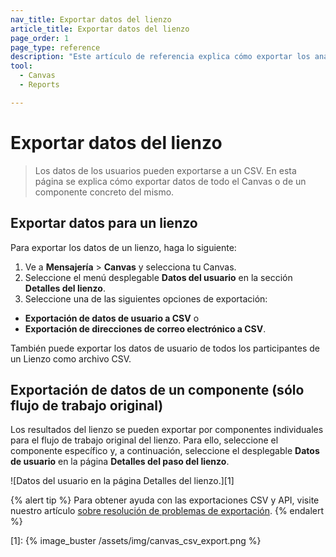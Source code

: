 ```yaml
---
nav_title: Exportar datos del lienzo
article_title: Exportar datos del lienzo
page_order: 1
page_type: reference
description: "Este artículo de referencia explica cómo exportar los análisis de Canvas."
tool: 
  - Canvas
  - Reports

---
```


# Exportar datos del lienzo

> Los datos de los usuarios pueden exportarse a un CSV. En esta página se explica cómo exportar datos de todo el Canvas o de un componente concreto del mismo.

## Exportar datos para un lienzo

Para exportar los datos de un lienzo, haga lo siguiente:

1. Ve a **Mensajería** > **Canvas** y selecciona tu Canvas.
2. Seleccione el menú desplegable **Datos del usuario** en la sección **Detalles del lienzo**. 
3. Seleccione una de las siguientes opciones de exportación:
  - **Exportación de datos de usuario a CSV** o
  - **Exportación de direcciones de correo electrónico a CSV**.

También puede exportar los datos de usuario de todos los participantes de un Lienzo como archivo CSV.

## Exportación de datos de un componente (sólo flujo de trabajo original)

Los resultados del lienzo se pueden exportar por componentes individuales para el flujo de trabajo original del lienzo. Para ello, seleccione el componente específico y, a continuación, seleccione el desplegable **Datos de usuario** en la página **Detalles del paso del lienzo**. 

![Datos del usuario en la página Detalles del lienzo.][1]

{% alert tip %}
Para obtener ayuda con las exportaciones CSV y API, visite nuestro artículo [sobre resolución de problemas de exportación]({{site.baseurl}}/user_guide/data/export_braze_data/export_troubleshooting/).
{% endalert %}

[1]: {% image_buster /assets/img/canvas_csv_export.png %}

